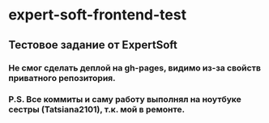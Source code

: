# expert-soft-frontend-test
## Тестовое задание от ExpertSoft
### Не смог сделать деплой на gh-pages, видимо из-за свойств приватного репозитория.
### P.S. Все коммиты и саму работу выполнял на ноутбуке сестры (Tatsiana2101), т.к. мой в ремонте.
